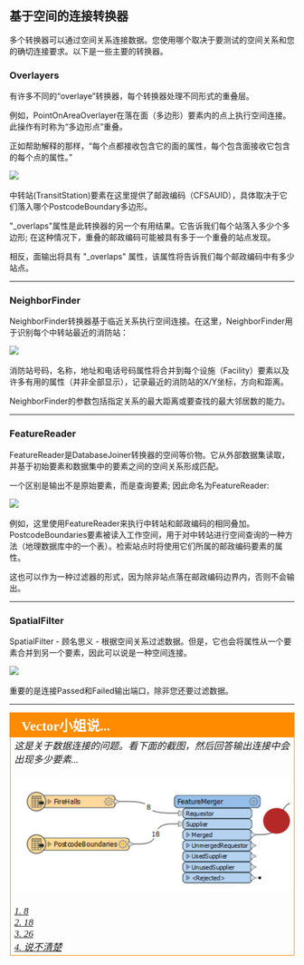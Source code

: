 ## 基于空间的连接转换器 ##

多个转换器可以通过空间关系连接数据。您使用哪个取决于要测试的空间关系和您的确切连接要求。以下是一些主要的转换器。



### Overlayers ###
有许多不同的“overlaye”转换器，每个转换器处理不同形式的重叠层。

例如，PointOnAreaOverlayer在落在面（多边形）要素内的点上执行空间连接。此操作有时称为“多边形点”重叠。

正如帮助解释的那样，“每个点都接收包含它的面的属性，每个包含面接收它包含的每个点的属性。”

![](./Images/Img4.058.PointOnAreaOverlayerOnCanvas.png)

中转站(TransitStation)要素在这里提供了邮政编码（CFSAUID），具体取决于它们落入哪个PostcodeBoundary多边形。

"_overlaps"属性是此转换器的另一个有用结果。它告诉我们每个站落入多少个多边形; 在这种情况下，重叠的邮政编码可能被具有多于一个重叠的站点发现。

相反，面输出将具有 "_overlaps" 属性，该属性将告诉我们每个邮政编码中有多少站点。

---

### NeighborFinder ###
NeighborFinder转换器基于临近关系执行空间连接。在这里，NeighborFinder用于识别每个中转站最近的消防站：

![](./Images/Img4.059.NeighborFinderOnCanvas.png)

消防站号码，名称，地址和电话号码属性将合并到每个设施（Facility）要素以及许多有用的属性（并非全部显示），记录最近的消防站的X/Y坐标，方向和距离。

NeighborFinder的参数包括指定关系的最大距离或要查找的最大邻居数的能力。

---

### FeatureReader ###
FeatureReader是DatabaseJoiner转换器的空间等价物。它从外部数据集读取，并基于初始要素和数据集中的要素之间的空间关系形成匹配。

一个区别是输出不是原始要素，而是查询要素; 因此命名为FeatureReader:

![](./Images/Img4.060.FeatureReaderOnCanvas.png)

例如，这里使用FeatureReader来执行中转站和邮政编码的相同叠加。PostcodeBoundaries要素被读入工作空间，用于对中转站进行空间查询的一种方法（地理数据库中的一个表）。检索站点时将使用它们所属的邮政编码要素的属性。

这也可以作为一种过滤器的形式，因为除非站点落在邮政编码边界内，否则不会输出。

---

### SpatialFilter ###
SpatialFilter - 顾名思义 - 根据空间关系过滤数据。但是，它也会将属性从一个要素合并到另一个要素，因此可以说是一种空间连接。

![](./Images/Img4.060b.SpatialFilterJoin.png)

重要的是连接Passed和Failed输出端口，除非您还要过滤数据。

---

<!--Person X Says Section-->

<table style="border-spacing: 0px">
<tr>
<td style="vertical-align:middle;background-color:darkorange;border: 2px solid darkorange">
<i class="fa fa-quote-left fa-lg fa-pull-left fa-fw" style="color:white;padding-right: 12px;vertical-align:text-top"></i>
<span style="color:white;font-size:x-large;font-weight: bold;font-family:serif">Vector小姐说...</span>
</td>
</tr>

<tr>
<td style="border: 1px solid darkorange">
<span style="font-family:serif; font-style:italic; font-size:larger">
这是关于数据连接的问题。看下面的截图，然后回答输出连接中会出现多少要素...
<br><br><img src="./Images/Img4.061.FeatureMergerQuestion.png">
<br><br><a href="http://52.73.3.37/fmedatastreaming/Manual/QAResponse2017.fmw?chapter=5&question=6&answer=1&DestDataset_TEXTLINE=C%3A%5CFMEOutput%5CQAResponse.html">1. 8</a>
<br><a href="http://52.73.3.37/fmedatastreaming/Manual/QAResponse2017.fmw?chapter=5&question=6&answer=2&DestDataset_TEXTLINE=C%3A%5CFMEOutput%5CQAResponse.html">2. 18</a>
<br><a href="http://52.73.3.37/fmedatastreaming/Manual/QAResponse2017.fmw?chapter=5&question=6&answer=3&DestDataset_TEXTLINE=C%3A%5CFMEOutput%5CQAResponse.html">3. 26</a>
<br><a href="http://52.73.3.37/fmedatastreaming/Manual/QAResponse2017.fmw?chapter=5&question=6&answer=4&DestDataset_TEXTLINE=C%3A%5CFMEOutput%5CQAResponse.html">4. 说不清楚</a>
</span>
</td>
</tr>
</table>

